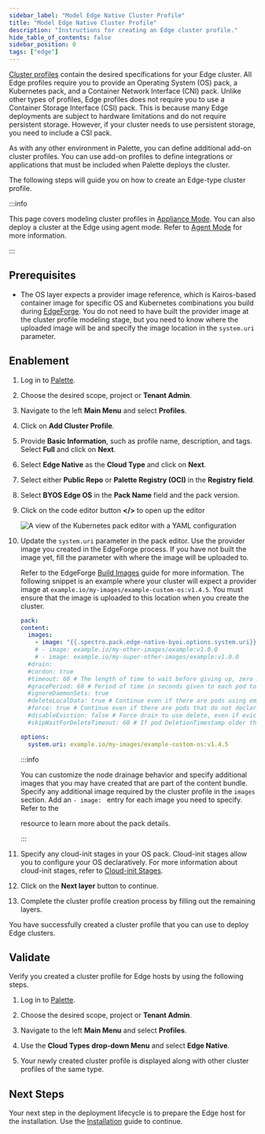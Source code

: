 ```yaml
---
sidebar_label: "Model Edge Native Cluster Profile"
title: "Model Edge Native Cluster Profile"
description: "Instructions for creating an Edge cluster profile."
hide_table_of_contents: false
sidebar_position: 0
tags: ["edge"]
---
```


[Cluster profiles](../../../profiles/cluster-profiles/cluster-profiles.md) contain the desired specifications for your
Edge cluster. All Edge profiles require you to provide an Operating System (OS) pack, a Kubernetes pack, and a Container
Network Interface (CNI) pack. Unlike other types of profiles, Edge profiles does not require you to use a Container
Storage Interface (CSI) pack. This is because many Edge deployments are subject to hardware limitations and do not
require persistent storage. However, if your cluster needs to use persistent storage, you need to include a CSI pack.

As with any other environment in Palette, you can define additional add-on cluster profiles. You can use add-on profiles
to define integrations or applications that must be included when Palette deploys the cluster.

The following steps will guide you on how to create an Edge-type cluster profile.

:::info

This page covers modeling cluster profiles in
[Appliance Mode](../../../deployment-modes/appliance-mode/appliance-mode.md). You can also deploy a cluster at the Edge
using agent mode. Refer to [Agent Mode](../../../deployment-modes/agent-mode/agent-mode.md) for more information.

:::

## Prerequisites

- The OS layer expects a provider image reference, which is Kairos-based container image for specific OS and Kubernetes
  combinations you build during [EdgeForge](../edgeforge-workflow/edgeforge-workflow.md). You do not need to have built
  the provider image at the cluster profile modeling stage, but you need to know where the uploaded image will be and
  specify the image location in the `system.uri` parameter.

## Enablement

1. Log in to [Palette](https://console.spectrocloud.com).

2. Choose the desired scope, project or **Tenant Admin**.

3. Navigate to the left **Main Menu** and select **Profiles**.

4. Click on **Add Cluster Profile**.

5. Provide **Basic Information**, such as profile name, description, and tags. Select **Full** and click on **Next**.

6. Select **Edge Native** as the **Cloud Type** and click on **Next**.

7. Select either **Public Repo** or **Palette Registry (OCI)** in the **Registry field**.

8. Select **BYOS Edge OS** in the **Pack Name** field and the pack version.

9. Click on the code editor button **\</\>** to open up the editor

   ![A view of the Kubernetes pack editor with a YAML configuration](/clusters_site-deployment_model-profile_byoos-pack-yaml.webp)

10. Update the `system.uri` parameter in the pack editor. Use the provider image you created in the EdgeForge process.
    If you have not built the image yet, fill the parameter with where the image will be uploaded to.

    Refer to the EdgeForge [Build Images](../edgeforge-workflow/palette-canvos/palette-canvos.md) guide for more
    information. The following snippet is an example where your cluster will expect a provider image at
    `example.io/my-images/example-custom-os:v1.4.5`. You must ensure that the image is uploaded to this location when
    you create the cluster.

    ```yaml
    pack:
    content:
      images:
        - image: "{{.spectro.pack.edge-native-byoi.options.system.uri}}"
        # - image: example.io/my-other-images/example:v1.0.0
        # - image: example.io/my-super-other-images/example:v1.0.0
      #drain:
      #cordon: true
      #timeout: 60 # The length of time to wait before giving up, zero means infinite
      #gracePeriod: 60 # Period of time in seconds given to each pod to terminate gracefully. If negative, the default value specified in the pod will be used
      #ignoreDaemonSets: true
      #deleteLocalData: true # Continue even if there are pods using emptyDir (local data that will be deleted when the node is drained)
      #force: true # Continue even if there are pods that do not declare a controller
      #disableEviction: false # Force drain to use delete, even if eviction is supported. This will bypass checking PodDisruptionBudgets, use with caution
      #skipWaitForDeleteTimeout: 60 # If pod DeletionTimestamp older than N seconds, skip waiting for the pod. Seconds must be greater than 0 to skip.

    options:
      system.uri: example.io/my-images/example-custom-os:v1.4.5
    ```

    :::info

    You can customize the node drainage behavior and specify additional images that you may have created that are part
    of the content bundle. Specify any additional image required by the cluster profile in the `images` section. Add an
    `- image: ` entry for each image you need to specify. Refer to the

    <VersionedLink text="BYOOS Pack" url="/integrations/packs/?pack=generic-byoi" /> resource to learn more about the
    pack details.

    :::

11. Specify any cloud-init stages in your OS pack. Cloud-init stages allow you to configure your OS declaratively. For
    more information about cloud-init stages, refer to [Cloud-init Stages](../edge-configuration/cloud-init.md).

12. Click on the **Next layer** button to continue.

13. Complete the cluster profile creation process by filling out the remaining layers.

You have successfully created a cluster profile that you can use to deploy Edge clusters.

## Validate

Verify you created a cluster profile for Edge hosts by using the following steps.

1. Log in to [Palette](https://console.spectrocloud.com).

2. Choose the desired scope, project or **Tenant Admin**.

3. Navigate to the left **Main Menu** and select **Profiles**.

4. Use the **Cloud Types** **drop-down Menu** and select **Edge Native**.

5. Your newly created cluster profile is displayed along with other cluster profiles of the same type.

## Next Steps

Your next step in the deployment lifecycle is to prepare the Edge host for the installation. Use the
[Installation](../site-deployment/stage.md) guide to continue.
